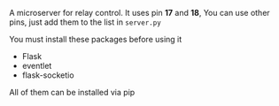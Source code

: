 A microserver for relay control. It uses pin **17** and **18**, You can use other pins, just add them to the list in `server.py`

You must install these packages before using it
- Flask
- eventlet
- flask-socketio

All of them can be installed via pip
